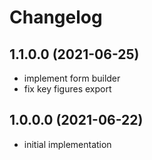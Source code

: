 # Changelog

## 1.1.0.0 (2021-06-25)

- implement form builder
- fix key figures export

## 1.0.0.0 (2021-06-22)

- initial implementation